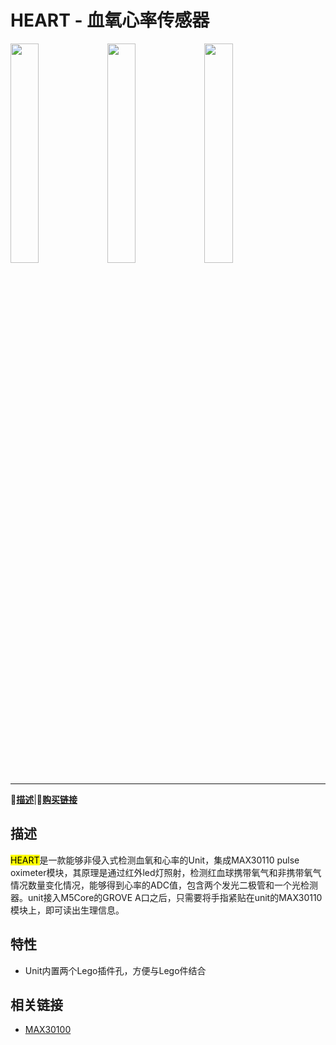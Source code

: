 # HEART - 血氧心率传感器

<img src="assets/img/product_pics/units/unit_heart_01.jpg" width="30%" height="30%"> <img src="assets/img/product_pics/units/unit_heart_02.jpg" width="30%" height="30%"> <img src="assets/img/product_pics/units/unit_heart_grove_a.png" width="30%" height="30%">

***

:memo:**[描述](#描述)**|🛒**[购买链接](https://item.taobao.com/item.htm?spm=a1z10.3-c.w4002-1172588106.11.7a46425eWmFRNi&id=583999638264)**

<!-- :electric_plug:**[原理图](#原理图)** |:octocat:**[例程](#例程)**| -->

## 描述

<mark>HEART</mark>是一款能够非侵入式检测血氧和心率的Unit，集成MAX30110 pulse oximeter模块，其原理是通过红外led灯照射，检测红血球携带氧气和非携带氧气情况数量变化情况，能够得到心率的ADC值，包含两个发光二极管和一个光检测器。unit接入M5Core的GROVE A口之后，只需要将手指紧贴在unit的MAX30110模块上，即可读出生理信息。

## 特性

<!-- -  GROVE接口，支持[UiFlow](http://flow.m5stack.com)编程，[Arduino](http://www.arduino.cc)编程 -->
-  Unit内置两个Lego插件孔，方便与Lego件结合

<!-- ## 例程

```c++
DHT12 dht12; //new a object
Adafruit_BMP280 bme;

float tmp = dht12.readTemperature();//temperature
float hum = dht12.readHumidity();//humidity
float pressure = bme.readPressure();//pressure
```

具体例程请点击[这里](https://github.com/m5stack/M5-ProductExampleCodes/tree/master/Units/ENV)。 -->

<!-- ## 原理图

<img src="assets/img/product_pics/units/env_sch.jpg"> -->

<!-- ### 管脚映射

<table>
 <tr><td>M5Core(GROVE C)</td><td>GPIO16</td><td>GPIO17</td></tr>
 <tr><td>GPS Unit</td><td>TXD</td><td>RXD</td></tr>
</table> -->

## 相关链接

- [MAX30100](https://datasheets.maximintegrated.com/en/ds/MAX30110.pdf)
